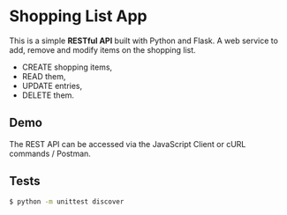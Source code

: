 # Shopping List App

This is a simple **RESTful API** built with Python and Flask. A web service to add, remove and modify items on the shopping list.

- CREATE shopping items,
- READ them,
- UPDATE entries,
- DELETE them.

## Demo

The REST API can be accessed via the JavaScript Client or cURL commands / Postman.

## Tests
```sh
$ python -m unittest discover

```

